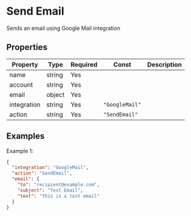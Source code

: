 # Send Email

Sends an email using Google Mail integration

## Properties

| Property    | Type   | Required | Const          | Description |
| ----------- | ------ | -------- | -------------- | ----------- |
| name        | string | Yes      |                |             |
| account     | string | Yes      |                |             |
| email       | object | Yes      |                |             |
| integration | string | Yes      | `"GoogleMail"` |             |
| action      | string | Yes      | `"SendEmail"`  |             |

## Examples

Example 1:

```json
{
  "integration": "GoogleMail",
  "action": "SendEmail",
  "email": {
    "to": "recipient@example.com",
    "subject": "Test Email",
    "text": "This is a test email"
  }
}
```
